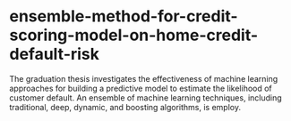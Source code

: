 # ensemble-method-for-credit-scoring-model-on-home-credit-default-risk
The graduation thesis investigates the effectiveness of machine learning approaches for building a predictive model to estimate the likelihood of customer default. An ensemble of machine learning techniques, including traditional, deep, dynamic, and boosting algorithms, is employ.
